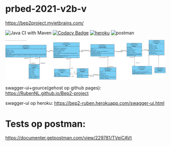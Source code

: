 # prbed-2021-v2b-v

https://bep2project.myjetbrains.com/

![Java CI with Maven](https://github.com/RubenNL/Bep2-project/workflows/Java%20CI%20with%20Maven/badge.svg)
[![Codacy Badge](https://api.codacy.com/project/badge/Grade/f985aa30cf4b4986bf750b0008e7d8d3)](https://app.codacy.com/gh/RubenNL/Bep2-project?utm_source=github.com&utm_medium=referral&utm_content=RubenNL/Bep2-project&utm_campaign=Badge_Grade)
[![heroku](http://heroku-shields.herokuapp.com/bep2-ruben)](https://bep2-ruben.herokuapp.com)
![postman](https://github.com/RubenNL/Bep2-project/workflows/postman/badge.svg)

![domeinmodel](https://github.com/RubenNL/Bep2-project/blob/master/class-diagram-iteratie3.jpg "domeinmodel")

swagger-ui+gource(gehost op github pages):
https://RubenNL.github.io/Bep2-project

swagger-ui op heroku: https://bep2-ruben.herokuapp.com/swagger-ui.html

# Tests op postman:

https://documenter.getpostman.com/view/229781/TVeiCAVt
